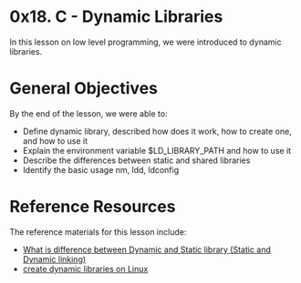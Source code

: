 # 0x18. C - Dynamic Libraries
In this lesson on low level programming, we were introduced to dynamic libraries.

# General Objectives
By the end of the lesson, we were able to:
- Define dynamic library, described how does it work, how to create one, and how to use it
- Explain the environment variable $LD_LIBRARY_PATH and how to use it
- Describe the differences between static and shared libraries
- Identify the basic usage nm, ldd, ldconfig 

# Reference Resources 
The reference materials for this lesson include:
- [What is difference between Dynamic and Static library (Static and Dynamic linking)](https://intranet.alxswe.com/rltoken/XLLmLISlteUIxrLzNdm3_Q)
- [create dynamic libraries on Linux](https://intranet.alxswe.com/rltoken/JEqzgE_pPe48rvbspGL-2g)

